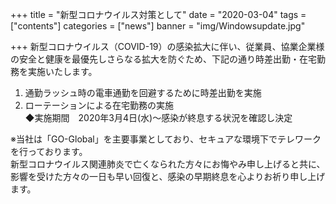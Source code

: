 +++
title = "新型コロナウイルス対策として"
date = "2020-03-04"
tags = ["contents"]
categories = ["news"]
banner = "img/Windowsupdate.jpg"

+++
新型コロナウイルス（COVID-19）の感染拡大に伴い、従業員、協業企業様の安全と健康を最優先しさらなる拡大を防ぐため、下記の通り時差出勤・在宅勤務を実施いたします。

<!--more-->

1. 通勤ラッシュ時の電車通勤を回避するために時差出勤を実施
2. ローテーションによる在宅勤務の実施  
◆実施期間　2020年3月4日(水)～感染が終息する状況を確認し決定  
  
※当社は「GO-Global」を主要事業としており、セキュアな環境下でテレワークを行っております。  
新型コロナウイルス関連肺炎で亡くなられた方々にお悔やみ申し上げると共に、影響を受けた方々の一日も早い回復と、感染の早期終息を心よりお祈り申し上げます。